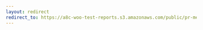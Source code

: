 ```yaml
---
layout: redirect
redirect_to: https://a8c-woo-test-reports.s3.amazonaws.com/public/pr-merge/39110/e2e/index.html
---
```

